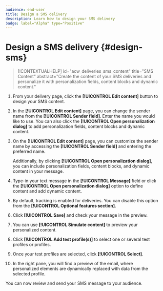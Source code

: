 ```yaml
---
audience: end-user
title: Design a SMS delivery
description: Learn how to design your SMS delivery
badge: label="Alpha" type="Positive"
---
```

# Design a SMS delivery {#design-sms}

>[!CONTEXTUALHELP]
>id="acw_deliveries_sms_content"
>title="SMS Content"
>abstract="Create the content of your SMS deliveries and personalize it with personalization fields, content blocks and dynamic content."

1. From your delivery page, click the **[!UICONTROL Edit content]** button to design your SMS content.

1. In the **[!UICONTROL Edit content]** page, you can change the sender name from the **[!UICONTROL Sender field]**. Enter the name you would like to use. You can also click the **[!UICONTROL Open personalization dialog]** to add personalization fields, content blocks and dynamic content.

1. On the **[!UICONTROL Edit content]** page, you can customize the sender name by accessing the **[!UICONTROL Sender field]** and entering the preferred name. 

    Additionally, by clicking **[!UICONTROL Open personalization dialog]**, you can include personalization fields, content blocks, and dynamic content in your message.

1. Type-in your text message in the **[!UICONTROL Message]** field or click the **[!UICONTROL Open personalization dialog]** option to define content and add dynamic content.

1. By default, tracking is enabled for deliveries. You can disable this option from the **[!UICONTROL Optional features section]**.

1. Click **[!UICONTROL Save]** and check your message in the preview. 

1. You can use **[!UICONTROL Simulate content]** to preview your personalized content.

1. Click **[!UICONTROL Add test profile(s)]** to select one or several test profiles or profiles.

1. Once your test profiles are selected, click **[!UICONTROL Select]**.

1. In the right pane, you will find a preview of the email, where personalized elements are dynamically replaced with data from the selected profile.

You can now review and send your SMS message to your audience. 
